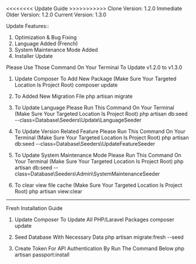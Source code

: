 <<<<<<<< Update Guide >>>>>>>>>>>
Clone Version: 1.2.0
Immediate Older Version: 1.2.0
Current Version: 1.3.0

Update Features::
1. Optimization & Bug Fixing
2. Language Added (French)
3. System Maintenance Mode Added
4. Installer Update

Please Use Those Command On Your Terminal To Update v1.2.0 to v1.3.0
1. Update Composer To Add New Package (Make Sure Your Targeted Location Is Project Root)
    composer update

2. To Added New Migration File
    php artisan migrate

3. To Update Language Please Run This Command On Your Terminal (Make Sure Your Targeted Location Is Project Root)
    php artisan db:seed --class=Database\\Seeders\\Update\\LanguageSeeder 

4. To Update Version Related Feature Please Run This Command On Your Terminal (Make Sure Your Targeted Location Is Project Root)
    php artisan db:seed --class=Database\\Seeders\\UpdateFeatureSeeder

5. To Update System Maintenance Mode Please Run This Command On Your Terminal (Make Sure Your Targeted Location Is Project Root)
    php artisan db:seed --class=Database\\Seeders\\Admin\\SystemMaintenanceSeeder

6. To clear view file cache (Make Sure Your Targeted Location Is Project Root)
    php artisan view:clear
---------------------------------------------------------------------------------

Fresh Installation Guide
1. Update Composer To Update All PHP/Laravel Packages
    composer update

2. Seed Database With Necessary Data
    php artisan migrate:fresh --seed

3. Create Token For API Authentication By Run The Command Below
    php artisan passport:install
